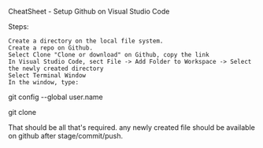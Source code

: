 CheatSheet - Setup Github on Visual Studio Code

Steps:

    Create a directory on the local file system.
    Create a repo on Github.
    Select Clone "Clone or download" on Github, copy the link
    In Visual Studio Code, sect File -> Add Folder to Workspace -> Select the newly created directory
    Select Terminal Window
    In the window, type:

git config --global user.name <github userID>

git clone <URL from github link copied earlier>

That should be all that's required.  any newly created file should be available on github after stage/commit/push.
